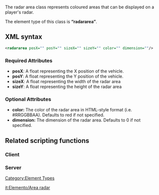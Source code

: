 The radar area class represents coloured areas that can be displayed on a player's radar.

The element type of this class is **“radararea”**.

XML syntax
----------

``` xml
<radararea posX="" posY="" sizeX="" sizeY="" color="" dimension=""/>
```

### Required Attributes

-   **posX**: A float representing the X position of the vehicle.
-   **posY**: A float representing the Y position of the vehicle.
-   **sizeX**: A float representing the width of the radar area
-   **sizeY**: A float representing the height of the radar area

### Optional Attributes

-   **color:** The color of the radar area in HTML-style format (i.e. \#RRGGBBAA). Defaults to red if not specified.
-   **dimension:** The dimension of the radar area. Defaults to 0 if not specified.

Related scripting functions
---------------------------

### Client

### Server

[Category:Element Types](/docs/category-element_types.md "wikilink")

[it:Elemento/Area radar](/docs/it-elemento/area_radar.md "wikilink")
